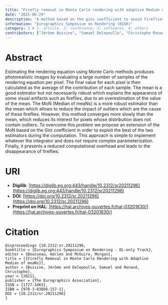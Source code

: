 ```yaml
---
title: "Firefly removal in Monte Carlo rendering with adaptive Median of meaNs"
date: "2021-06-29"
description: "A method based on the gini coefficient to avoid fireflies on images computed with monte carlow method."
information: "Eurographics Symposium on Rendering (EGSR)"
category: 2 # 1: article, 2: conference, 3: softwares, 4: others
contributors: ["Jérôme Buisine", "Samuel Delepoulle", "Christophe Renaud"]
---
```


# Abstract
Estimating the rendering equation using Monte Carlo methods produces photorealistic images by evaluating a large number of samples of the rendering equation per pixel. The final value for each pixel is then calculated as the average of the contribution of each sample. The mean is a good estimator but not necessarily robust which explains the appearance of some visual artifacts such as fireflies, due to an overestimation of the value of the mean. The MoN (Median of meaNs) is a more robust estimator than the mean which allows to reduce the impact of outliers which are the cause of these fireflies. However, this method converges more slowly than the mean, which reduces its interest for pixels whose distribution does not contain outliers. To overcome this problem we propose an extension of the MoN based on the Gini coefficient in order to exploit the best of the two estimators during the computation. This approach is simple to implement whatever the integrator and does not require complex parameterization. Finally, it presents a reduced computational overhead and leads to the disappearance of fireflies.


# URI

- **Digilib**: [https://diglib.eg.org:443/handle/10.2312/sr20211296](https://diglib.eg.org:443/handle/10.2312/sr20211296)
- **DOI**: [https://doi.org/10.2312/sr.20211296](https://doi.org/10.2312/sr.20211296)
- **Preprint on HAL**: [https://hal.archives-ouvertes.fr/hal-03201630/](https://hal.archives-ouvertes.fr/hal-03201630/)



# Citation
```
@inproceedings {10.2312:sr.20211296,
booktitle = {Eurographics Symposium on Rendering - DL-only Track},
editor = {Bousseau, Adrien and McGuire, Morgan},
title = {{Firefly Removal in Monte Carlo Rendering with Adaptive Median of meaNs}},
author = {Buisine, Jérôme and Delepoulle, Samuel and Renaud, Christophe},
year = {2021},
publisher = {The Eurographics Association},
ISSN = {1727-3463},
ISBN = {978-3-03868-157-1},
DOI = {10.2312/sr.20211296}
}
```
